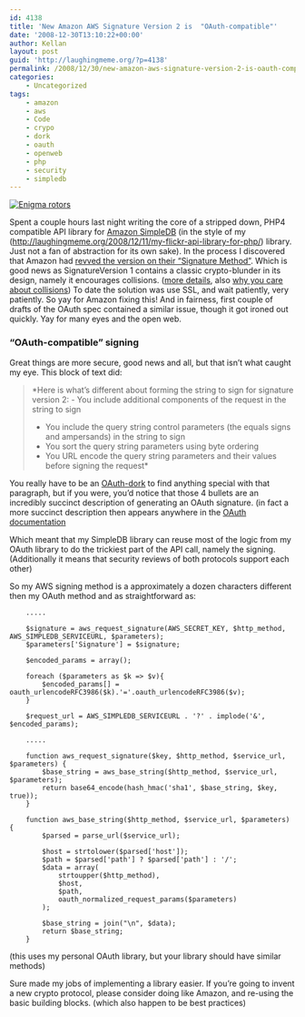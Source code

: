 ```yaml
---
id: 4138
title: 'New Amazon AWS Signature Version 2 is  "OAuth-compatible"'
date: '2008-12-30T13:10:22+00:00'
author: Kellan
layout: post
guid: 'http://laughingmeme.org/?p=4138'
permalink: /2008/12/30/new-amazon-aws-signature-version-2-is-oauth-compatible/
categories:
    - Uncategorized
tags:
    - amazon
    - aws
    - Code
    - crypo
    - dork
    - oauth
    - openweb
    - php
    - security
    - simpledb
---
```


[![Enigma rotors](http://farm2.static.flickr.com/1200/1397852047_3128ce06df.jpg)](http://www.flickr.com/photos/briannegus/1397852047/ "Enigma rotors by Brian Negus, on Flickr")

Spent a couple hours last night writing the core of a stripped down, PHP4 compatible API library for [Amazon SimpleDB](http://aws.amazon.com/simpledb/) (in the style of my (http://laughingmeme.org/2008/12/11/my-flickr-api-library-for-php/) library. Just not a fan of abstraction for its own sake). In the process I discovered that Amazon had [revved the version on their “Signature Method”](http://developer.amazonwebservices.com/connect/entry.jspa?externalID=1928). Which is good news as SignatureVersion 1 contains a classic crypto-blunder in its design, namely it encourages collisions. ([more details](http://www.daemonology.net/blog/2008-12-18-AWS-signature-version-1-is-insecure.html), also [why you care about collisions](http://www.phreedom.org/research/rogue-ca/)) To date the solution was use SSL, and wait patiently, very patiently. So yay for Amazon fixing this! And in fairness, first couple of drafts of the OAuth spec contained a similar issue, though it got ironed out quickly. Yay for many eyes and the open web.

### “OAuth-compatible” signing

Great things are more secure, good news and all, but that isn’t what caught my eye. This block of text did:

> *Here is what’s different about forming the string to sign for signature version 2: - You include additional components of the request in the string to sign
> - You include the query string control parameters (the equals signs and ampersands) in the string to sign
> - You sort the query string parameters using byte ordering
> - You URL encode the query string parameters and their values before signing the request*

You really have to be an [OAuth-dork](http://oauth.net/core/1.0/#anchor1) to find anything special with that paragraph, but if you were, you’d notice that those 4 bullets are an incredibly succinct description of generating an OAuth signature. (in fact a more succinct description then appears anywhere in the [OAuth documentation](http://oauth.net/core/1.0/)

Which meant that my SimpleDB library can reuse most of the logic from my OAuth library to do the trickiest part of the API call, namely the signing. (Additionally it means that security reviews of both protocols support each other)

So my AWS signing method is a approximately a dozen characters different then my OAuth method and as straightforward as:

```
    .....

    $signature = aws_request_signature(AWS_SECRET_KEY, $http_method, AWS_SIMPLEDB_SERVICEURL, $parameters);
    $parameters['Signature'] = $signature;

    $encoded_params = array();

    foreach ($parameters as $k => $v){
        $encoded_params[] = oauth_urlencodeRFC3986($k).'='.oauth_urlencodeRFC3986($v);
    }

    $request_url = AWS_SIMPLEDB_SERVICEURL . '?' . implode('&', $encoded_params);

    .....

    function aws_request_signature($key, $http_method, $service_url, $parameters) {
        $base_string = aws_base_string($http_method, $service_url, $parameters);
        return base64_encode(hash_hmac('sha1', $base_string, $key, true));
    }

    function aws_base_string($http_method, $service_url, $parameters) {
        $parsed = parse_url($service_url);

        $host = strtolower($parsed['host']);
        $path = $parsed['path'] ? $parsed['path'] : '/';
        $data = array(
            strtoupper($http_method),
            $host,
            $path,
            oauth_normalized_request_params($parameters)
        );

        $base_string = join("\n", $data);
        return $base_string;
    }

```

(this uses my personal OAuth library, but your library should have similar methods)

Sure made my jobs of implementing a library easier. If you’re going to invent a new crypto protocol, please consider doing like Amazon, and re-using the basic building blocks. (which also happen to be best practices)